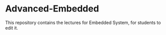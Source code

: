 Advanced-Embedded
=================

This repository contains the lectures for Embedded System, for students to edit it.
